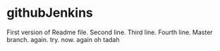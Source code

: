 # githubJenkins

First version of Readme file.
Second line.
Third line.
Fourth line.
Master branch.
again.
try.
now.
again
oh
tadah
